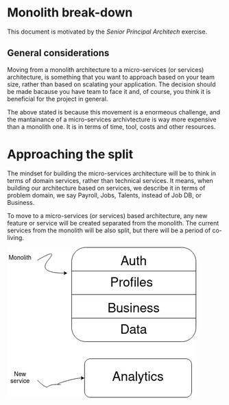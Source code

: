 # Monolith break-down
This document is motivated by the _Senior Principal Architech_ exercise.

## General considerations
Moving from a monolith architecture to a micro-services (or services) architecture, is something that you want to approach based on your team size, rather than based on scalating your application. The decision should be made bacause you have team to face it and, of course, you think it is beneficial for the project in general.

The above stated is because this movement is a enormeous challenge, and the mantainance of a micro-services archivtecture is way more expensive than a monolith one. It is in terms of time, tool, costs and other resources.

# Approaching the split
The mindset for building the micro-services architecture will be to think in terms of domain services, rather than technical services. It means, when building our architecture based on services, we describe it in terms of problem domain, we say Payroll, Jobs, Talents, instead of Job DB, or Business.

To move to a micro-services (or services) based architecture, any new feature or service will be created separated from the monolith. The current services from the monolith will be also split, but there will be a period of co-living.

![alt text](resrc/coliving.png)

